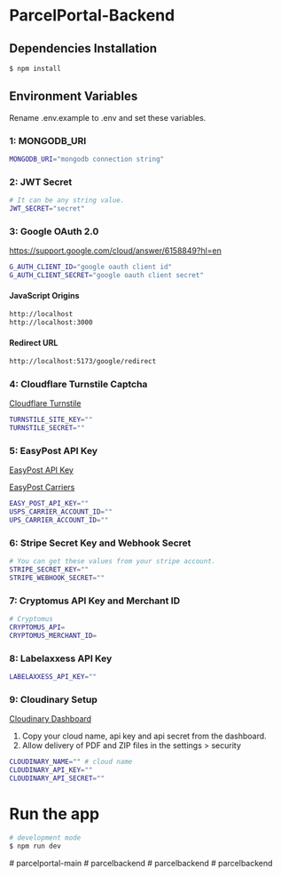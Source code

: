 # ParcelPortal-Backend

## Dependencies Installation

```bash
$ npm install
```

## Environment Variables

Rename .env.example to .env and set these variables.

### 1: MONGODB_URI

```bash
MONGODB_URI="mongodb connection string"
```

### 2: JWT Secret

```bash
# It can be any string value.
JWT_SECRET="secret"
```

### 3: Google OAuth 2.0

https://support.google.com/cloud/answer/6158849?hl=en

```bash
G_AUTH_CLIENT_ID="google oauth client id"
G_AUTH_CLIENT_SECRET="google oauth client secret"
```

#### JavaScript Origins

```bash
http://localhost
http://localhost:3000
```

#### Redirect URL

```bash
http://localhost:5173/google/redirect
```

### 4: Cloudflare Turnstile Captcha

[Cloudflare Turnstile](https://dash.cloudflare.com/?to=/:account/turnstile)

```bash
TURNSTILE_SITE_KEY=""
TURNSTILE_SECRET=""
```

### 5: EasyPost API Key

[EasyPost API Key](https://www.easypost.com/account/settings?tab=api-keys)

[EasyPost Carriers](https://www.easypost.com/account/settings?tab=carriers)

```bash
EASY_POST_API_KEY=""
USPS_CARRIER_ACCOUNT_ID=""
UPS_CARRIER_ACCOUNT_ID=""
```

### 6: Stripe Secret Key and Webhook Secret

```bash
# You can get these values from your stripe account.
STRIPE_SECRET_KEY=""
STRIPE_WEBHOOK_SECRET=""
```

### 7: Cryptomus API Key and Merchant ID

```bash
# Cryptomus
CRYPTOMUS_API=
CRYPTOMUS_MERCHANT_ID=
```

### 8: Labelaxxess API Key

```bash
LABELAXXESS_API_KEY=""
```

### 9: Cloudinary Setup

[Cloudinary Dashboard](https://console.cloudinary.com/pm)
1. Copy your cloud name, api key and api secret from the dashboard.
2. Allow delivery of PDF and ZIP files in the settings > security

```bash
CLOUDINARY_NAME="" # cloud name
CLOUDINARY_API_KEY=""
CLOUDINARY_API_SECRET=""
```

# Run the app

```bash
# development mode
$ npm run dev
```
#   p a r c e l p o r t a l - m a i n  
 #   p a r c e l b a c k e n d  
 #   p a r c e l b a c k e n d  
 #   p a r c e l b a c k e n d  
 